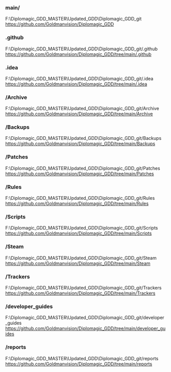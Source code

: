 
### main/
F:\Diplomagic_GDD_MASTER\Updated_GDD\Diplomagic_GDD_git
https://github.com/Goldmanvision/Diplomagic_GDD

### .github
F:\Diplomagic_GDD_MASTER\Updated_GDD\Diplomagic_GDD_git/.github
https://github.com/Goldmanvision/Diplomagic_GDD/tree/main/.github

### .idea
F:\Diplomagic_GDD_MASTER\Updated_GDD\Diplomagic_GDD_git/.idea
https://github.com/Goldmanvision/Diplomagic_GDD/tree/main/.idea

### /Archive
F:\Diplomagic_GDD_MASTER\Updated_GDD\Diplomagic_GDD_git/Archive
https://github.com/Goldmanvision/Diplomagic_GDD/tree/main/Archive

### /Backups
F:\Diplomagic_GDD_MASTER\Updated_GDD\Diplomagic_GDD_git/Backups
https://github.com/Goldmanvision/Diplomagic_GDD/tree/main/Backups


### /Patches
F:\Diplomagic_GDD_MASTER\Updated_GDD\Diplomagic_GDD_git/Patches
https://github.com/Goldmanvision/Diplomagic_GDD/tree/main/Patches


### /Rules
F:\Diplomagic_GDD_MASTER\Updated_GDD\Diplomagic_GDD_git/Rules
https://github.com/Goldmanvision/Diplomagic_GDD/tree/main/Rules


### /Scripts
F:\Diplomagic_GDD_MASTER\Updated_GDD\Diplomagic_GDD_git/Scripts
https://github.com/Goldmanvision/Diplomagic_GDD/tree/main/Scripts


### /Steam
F:\Diplomagic_GDD_MASTER\Updated_GDD\Diplomagic_GDD_git/Steam
https://github.com/Goldmanvision/Diplomagic_GDD/tree/main/Steam


### /Trackers
F:\Diplomagic_GDD_MASTER\Updated_GDD\Diplomagic_GDD_git/Trackers
https://github.com/Goldmanvision/Diplomagic_GDD/tree/main/Trackers


### /developer_guides
F:\Diplomagic_GDD_MASTER\Updated_GDD\Diplomagic_GDD_git/developer_guides
https://github.com/Goldmanvision/Diplomagic_GDD/tree/main/developer_guides


### /reports
F:\Diplomagic_GDD_MASTER\Updated_GDD\Diplomagic_GDD_git/reports
https://github.com/Goldmanvision/Diplomagic_GDD/tree/main/reports